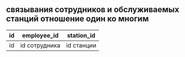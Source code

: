 ## связывания сотрудников и обслуживаемых станций отношение один ко многим  
|id|employee_id|station_id|
|--|--|--|
|id|id сотрудника|id станции|
